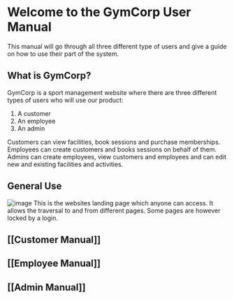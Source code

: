 # Welcome to the GymCorp User Manual
This manual will go through all three different type of users and give a guide on how to use their part of the system.

## What is GymCorp?

GymCorp is a sport management website where there are three different types of users who will use our product:
1. A customer
2. An employee
3. An admin

Customers can view facilities, book sessions and purchase memberships. Employees can create customers and books sessions on behalf of them. Admins can create employees, view customers and employees and can edit new and existing facilities and activities.

## General Use 
![image](https://user-images.githubusercontent.com/123192041/229354613-12558a8d-e817-4900-aabc-c8615828b2e3.png)
This is the websites landing page which anyone can access. It allows the traversal to and from different pages. Some pages are however locked by a login.


## [[Customer Manual]]


## [[Employee Manual]]


## [[Admin Manual]]








 